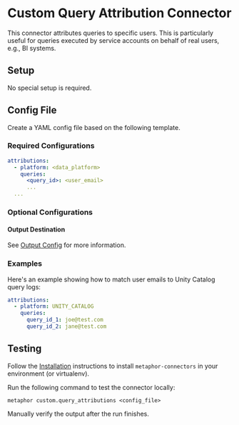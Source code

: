 # Custom Query Attribution Connector

This connector attributes queries to specific users. This is particularly useful for queries executed by service accounts on behalf of real users, e.g., BI systems.

## Setup

No special setup is required.

## Config File

Create a YAML config file based on the following template.

### Required Configurations

```yaml
attributions:
  - platform: <data_platform>
    queries:
      <query_id>: <user_email>
      ...
  ...
```

### Optional Configurations

#### Output Destination

See [Output Config](../common/docs/output.md) for more information.

### Examples

Here's an example showing how to match user emails to Unity Catalog query logs:

```yaml
attributions:
  - platform: UNITY_CATALOG
    queries:
      query_id_1: joe@test.com
      query_id_2: jane@test.com
```

## Testing

Follow the [Installation](../../README.md) instructions to install `metaphor-connectors` in your environment (or virtualenv).

Run the following command to test the connector locally:

```shell
metaphor custom.query_attributions <config_file>
```

Manually verify the output after the run finishes.
